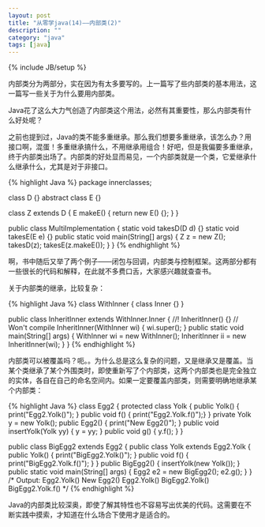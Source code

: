 ```yaml
---
layout: post
title: "从零学java(14)——内部类(2)"
description: ""
category: "java"
tags: [java]
---
```

{% include JB/setup %}

内部类分为两部分，实在因为有太多要写的。上一篇写了些内部类的基本用法，这一篇写一些关于为什么要用内部类。

Java花了这么大力气创造了内部类这个用法，必然有其重要性，那么内部类有什么好处呢？

之前也提到过，Java的类不能多重继承。那么我们想要多重继承，该怎么办？用接口啊，混蛋！多重继承搞什么，不用继承用组合！好吧，但是我偏要多重继承，终于内部类出场了。内部类的好处显而易见，一个内部类就是一个类，它爱继承什么继承什么，尤其是对于非接口。

{% highlight Java %}
package innerclasses;

class D {}
abstract class E {}

class Z extends D {
  E makeE() { return new E() {}; }
}

public class MultiImplementation {
  static void takesD(D d) {}
  static void takesE(E e) {}
  public static void main(String[] args) {
    Z z = new Z();
    takesD(z);
    takesE(z.makeE());
  }
} 
{% endhighlight %}

啊，书中随后又举了两个例子——闭包与回调，内部类与控制框架。这两部分都有一些很长的代码和解释，在此就不多费口舌，大家感兴趣就查查书。

关于内部类的继承，比较复杂：

{% highlight Java %}
class WithInner {
  class Inner {}
}

public class InheritInner extends WithInner.Inner {
  //! InheritInner() {} // Won't compile
  InheritInner(WithInner wi) {
    wi.super();
  }
  public static void main(String[] args) {
    WithInner wi = new WithInner();
    InheritInner ii = new InheritInner(wi);
  }
}
{% endhighlight %}

内部类可以被覆盖吗？呃。。为什么总是这么复杂的问题，又是继承又是覆盖。当某个类继承了某个外围类时，即使重新写了个内部类，这两个内部类也是完全独立的实体，各自在自己的命名空间内。如果一定要覆盖内部类，则需要明确地继承某个内部类：

{% highlight Java %}
class Egg2 {
  protected class Yolk {
    public Yolk() { print("Egg2.Yolk()"); }
    public void f() { print("Egg2.Yolk.f()");}
  }
  private Yolk y = new Yolk();
  public Egg2() { print("New Egg2()"); }
  public void insertYolk(Yolk yy) { y = yy; }
  public void g() { y.f(); }
}	

public class BigEgg2 extends Egg2 {
  public class Yolk extends Egg2.Yolk {
    public Yolk() { print("BigEgg2.Yolk()"); }
    public void f() { print("BigEgg2.Yolk.f()"); }
  }
  public BigEgg2() { insertYolk(new Yolk()); }
  public static void main(String[] args) {
    Egg2 e2 = new BigEgg2();
    e2.g();
  }
} 
/* Output:
Egg2.Yolk()
New Egg2()
Egg2.Yolk()
BigEgg2.Yolk()
BigEgg2.Yolk.f()
*/
{% endhighlight %}

Java的内部类比较深奥，即使了解其特性也不容易写出优美的代码。这需要在不断实践中摸索，才知道在什么场合下使用才是适合的。
